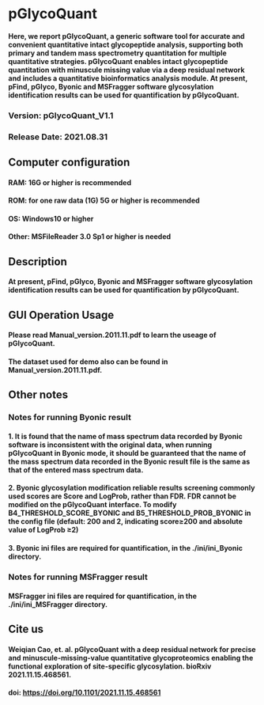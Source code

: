 # pGlycoQuant
####  Here, we report pGlycoQuant, a generic software tool for accurate and convenient quantitative intact glycopeptide analysis, supporting both primary and tandem mass spectrometry quantitation for multiple quantitative strategies. pGlycoQuant enables intact glycopeptide quantitation with minuscule missing value via a deep residual network and includes a quantitative bioinformatics analysis module. At present, pFind, pGlyco, Byonic and MSFragger software glycosylation identification results can be used for quantification by pGlycoQuant.

### Version: pGlycoQuant_V1.1
### Release Date: 2021.08.31

## Computer configuration
####  RAM: 16G or higher is recommended
####  ROM: for one raw data (1G) 5G or higher is recommended
####  OS: Windows10 or higher
####  Other: MSFileReader 3.0 Sp1 or higher is needed

## Description
####  At present, pFind, pGlyco, Byonic and MSFragger software glycosylation identification results can be used for quantification by pGlycoQuant.


## GUI Operation Usage
####  Please read Manual_version.2011.11.pdf to learn the useage of pGlycoQuant.
####  The dataset used for demo also can be found in Manual_version.2011.11.pdf.


## Other notes

### Notes for running Byonic result
####  1. It is found that the name of mass spectrum data recorded by Byonic software is inconsistent with the original data, when running pGlycoQuant in Byonic mode, it should be guaranteed that the name of the mass spectrum data recorded in the Byonic result file is the same as that of the entered mass spectrum data.
####  2. Byonic glycosylation modification reliable results screening commonly used scores are Score and LogProb, rather than FDR. FDR cannot be modified on the pGlycoQuant interface. To modify B4_THRESHOLD_SCORE_BYONIC and B5_THRESHOLD_PROB_BYONIC in the config file (default: 200 and 2, indicating score≥200 and absolute value of LogProb ≥2)
####  3. Byonic ini files are required for quantification, in the ./ini/ini_Byonic directory.

### Notes for running MSFragger result
####  MSFragger ini files are required for quantification, in the ./ini/ini_MSFragger directory.


## Cite us
####  Weiqian Cao, et. al. pGlycoQuant with a deep residual network for precise and minuscule-missing-value quantitative glycoproteomics enabling the functional exploration of site-specific glycosylation. bioRxiv 2021.11.15.468561.
####  doi: https://doi.org/10.1101/2021.11.15.468561
